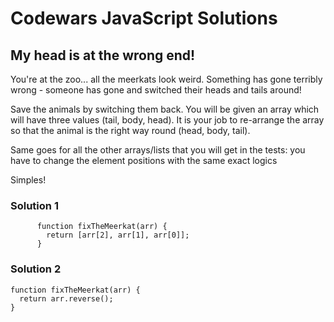 # Codewars JavaScript Solutions

## My head is at the wrong end!

You're at the zoo... all the meerkats look weird. Something has gone terribly wrong - someone has gone and switched their heads and tails around!

Save the animals by switching them back. You will be given an array which will have three values (tail, body, head). It is your job to re-arrange the array so that the animal is the right way round (head, body, tail).

Same goes for all the other arrays/lists that you will get in the tests: you have to change the element positions with the same exact logics

Simples!

### Solution 1

```
      function fixTheMeerkat(arr) {
        return [arr[2], arr[1], arr[0]];
      }
```

### Solution 2

```
function fixTheMeerkat(arr) {
  return arr.reverse();
}
```
